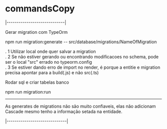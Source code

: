 # commandsCopy

|-----------------------------|

Gerar migration com TypeOrm

npm run migration:generate -- src/database/migrations/NameOfMigration

. 1 Utilizar local onde quer salvar a migration <br>
. 2 Se não estiver gerando ou encontrando modificacoes no schema, pode ser o local "src" errado no typeorm.config <br>
. 3 Se estiver dando erro de import no render, é porque a entitie e migration precisa apontar para a build(.js) e não src(.ts)

Rodar sql e criar tabelas banco

npm run migration:run

---

As generates de migrations não são muito confiaveis, elas não adicionam Cascade mesmo tenho a informação setada na entidade.

|------------------------------|
